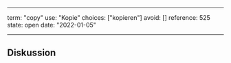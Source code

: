 
---
term:      "copy"
use:       "Kopie"
choices:   ["kopieren"]
avoid:     []
reference: 525        
state:     open
date:      "2022-01-05"

---

## Diskussion

